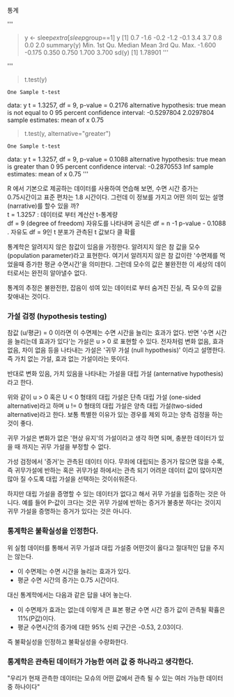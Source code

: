 통계

'''
> y <- sleep$extra[sleep$group==1]
> y
 [1]  0.7 -1.6 -0.2 -1.2 -0.1  3.4  3.7  0.8  0.0  2.0
> summary(y)
   Min. 1st Qu.  Median    Mean 3rd Qu.    Max. 
 -1.600  -0.175   0.350   0.750   1.700   3.700 
> sd(y)
[1] 1.78901
'''

'''
> t.test(y)

	One Sample t-test

data:  y
t = 1.3257, df = 9, p-value = 0.2176
alternative hypothesis: true mean is not equal to 0
95 percent confidence interval:
 -0.5297804  2.0297804
sample estimates:
mean of x 
     0.75 

> t.test(y, alternative="greater")

	One Sample t-test

data:  y
t = 1.3257, df = 9, p-value = 0.1088
alternative hypothesis: true mean is greater than 0
95 percent confidence interval:
 -0.2870553        Inf
sample estimates:
mean of x 
     0.75 
'''

R 에서 기본으로 제공하는 데이터를 사용하여 연습해 보면, 수면 시간 증가는   
0.75시간이고 표준 편차는 1.8 시간이다. 그런데 이 정보를 가지고 어떤 의미 있는 설명(narrative)를 할수 있을 까?  
t = 1.3257 : 데이터로 부터 계산산 t-통계량  
df = 9 (degree of freedom) 자유도를 나타내며 공식은 df = n -1 
p-value - 0.1088 . 자유도 df = 9인 t 분포가 관측된 t 값보다 클 확률  

통계학은 알려지지 않은 참값이 있음을 가정한다. 알려지지 않은 참 값을 모수(population parameter)라고 표현한다.  여기서 알려지지 않은 참 값이란 '수면제를 
먹었을때 증가한 평균 수면시간'을 의미한다. 그런데 모수의 값은 불완전한 이 세상의 데이터로서는 완전히 알아낼수 없다.  

통계의 추정은 불완전한, 잡음이 섞여 있는 데이터로 부터 숨겨진 진실, 즉 모수의 값을 찾애내는 것이다.


### 가설 검정 (hypothesis testing)

참값 (u/평균) = 0 이라면 이 수면제는 수면 시간을 늘리는 효과가 없다. 반면 '수면 시간을 늘리는데 효과가 있다'는
가설은 u > 0 로 표현할 수 있다. 전자처럼 변화 없음, 효과 없음, 차이 없음 등을 나타내는 가설은 '귀무 가설 (null hypothesis)' 이라고
설명한다. 즉 가치 없는 가설, 효과 없는 가설이라는 뜻이다.

반대로 변화 있음, 가치 있음을 나타내는 가설을 대립 가설 (anternative hypothesis)라고 한다.

위와 같이 u > 0 혹은 U < 0 형태의 대립 가설은 단측 대립 가설 (one-sided alternative)라고 하며 u != 0 형태의 대립 가설은
양측 대립 가설(two-sided alternative)라고 한다. 보통 특별한 이유가 있는 경우를 제외 하고는 양측 검정을 하는 것이 좋다.

귀무 가설은 변화가 없은 '현상 유지'의 가설이라고 생각 하면 되며, 충분한 데이터가 있을 때 까지는 귀무 가설을 부정할 수 없다.

가성 검정에서 '증거'는 관측된 데이터 이다. 무죄에 대립되는 증거가 많으면 많을 수록, 즉 귀무가설에 반하는 혹은 귀무가설 하에서는 
관측 되기 어려운 데이터 값이 많아지면 많아 질 수도록 대립 가설을 선택하는 것이쉬워준다.


하지만 대립 가설을 증명할 수 있는 데이터가 없다고 해서 귀무 가설을 입증하는 것은 아니다. 예를 들어 P-값이 크다는 것은 귀무 가설에 반하는 증거가 
불충분 하다는 것이지 귀무 가설을 증명하는 증거가 있다는 것은 아니다.


### 통계학은 불확실성을 인정한다.

위 실험 데이터를 통해서 귀무 가설과 대립 가설중 어떤것이 옳다고 절대적인 답을 주지는 않는다. 
* 이 수면제는 수면 시간을 늘리는 효과가 있다.
* 평균 수면 시간의 증가는 0.75 시간이다.

대신 통계학에서는 다음과 같은 답을 내어 놓는다.
* 이 수면제가 효과는 없는데 이렇게 큰 표본 평균 수면 시간 증가 값이 관측될 확휼은 11%(P값)이다.
* 평균 수면시간의 증가에 대한 95% 신뢰 구간은 -0.53, 2.03이다.

즉 불확실성을 인정하고 불확실성을 수량화한다.

### 통계학은 관측된 데이터가 가능한 여러 값 중 하나라고 생각한다.

"우리가 현재 관측한 데이터는 모슈의 어떤 값에서 관측 될 수 있는 여러 가능한 데이터 중 하나이다"
